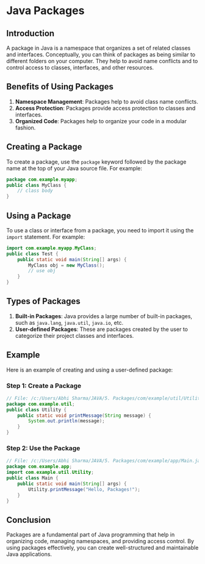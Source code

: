 # Java Packages

## Introduction
A package in Java is a namespace that organizes a set of related classes and interfaces. Conceptually, you can think of packages as being similar to different folders on your computer. They help to avoid name conflicts and to control access to classes, interfaces, and other resources.

## Benefits of Using Packages
1. **Namespace Management**: Packages help to avoid class name conflicts.
2. **Access Protection**: Packages provide access protection to classes and interfaces.
3. **Organized Code**: Packages help to organize your code in a modular fashion.

## Creating a Package
To create a package, use the `package` keyword followed by the package name at the top of your Java source file. For example:
```java
package com.example.myapp;
public class MyClass {
    // class body
}
```

## Using a Package
To use a class or interface from a package, you need to import it using the `import` statement. For example:
```java
import com.example.myapp.MyClass;
public class Test {
    public static void main(String[] args) {
        MyClass obj = new MyClass();
        // use obj
    }
}
```

## Types of Packages
1. **Built-in Packages**: Java provides a large number of built-in packages, such as `java.lang`, `java.util`, `java.io`, etc.
2. **User-defined Packages**: These are packages created by the user to categorize their project classes and interfaces.

## Example
Here is an example of creating and using a user-defined package:

### Step 1: Create a Package
```java
// File: /c:/Users/Abhi Sharma/JAVA/5. Packages/com/example/util/Utility.java
package com.example.util;
public class Utility {
    public static void printMessage(String message) {
        System.out.println(message);
    }
}
```

### Step 2: Use the Package
```java
// File: /c:/Users/Abhi Sharma/JAVA/5. Packages/com/example/app/Main.java
package com.example.app;
import com.example.util.Utility;
public class Main {
    public static void main(String[] args) {
        Utility.printMessage("Hello, Packages!");
    }
}
```

## Conclusion
Packages are a fundamental part of Java programming that help in organizing code, managing namespaces, and providing access control. By using packages effectively, you can create well-structured and maintainable Java applications.
